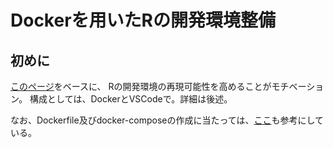 # Dockerを用いたRの開発環境整備

## 初めに
[このページ](https://zenn.dev/nicetak/articles/vscode-docker-rstudio)をベースに、
Rの開発環境の再現可能性を高めることがモチベーション。
構成としては、DockerとVSCodeで。詳細は後述。

なお、Dockerfile及びdocker-composeの作成に当たっては、[ここ](https://qiita.com/kitta65/items/117bff686408f23c0ff2)も参考にしている。